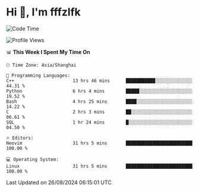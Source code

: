 # Hi 👋, I'm fffzlfk

<!--START_SECTION:waka-->
![Code Time](http://img.shields.io/badge/Code%20Time-944%20hrs%2049%20mins-blue)

![Profile Views](http://img.shields.io/badge/Profile%20Views-0-blue)

📊 **This Week I Spent My Time On** 

```text
🕑︎ Time Zone: Asia/Shanghai

💬 Programming Languages: 
C++                      13 hrs 46 mins      ███████████░░░░░░░░░░░░░░   44.31 % 
Python                   6 hrs 4 mins        █████░░░░░░░░░░░░░░░░░░░░   19.52 % 
Bash                     4 hrs 25 mins       ████░░░░░░░░░░░░░░░░░░░░░   14.22 % 
C                        2 hrs 3 mins        ██░░░░░░░░░░░░░░░░░░░░░░░   06.61 % 
SQL                      1 hr 24 mins        █░░░░░░░░░░░░░░░░░░░░░░░░   04.50 % 

🔥 Editors: 
Neovim                   31 hrs 5 mins       █████████████████████████   100.00 % 

💻 Operating System: 
Linux                    31 hrs 5 mins       █████████████████████████   100.00 % 
```


 Last Updated on 26/08/2024 06:15:01 UTC
<!--END_SECTION:waka-->
